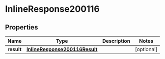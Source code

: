 # InlineResponse200116

## Properties
Name | Type | Description | Notes
------------ | ------------- | ------------- | -------------
**result** | [**InlineResponse200116Result**](InlineResponse200116Result.md) |  |  [optional]
